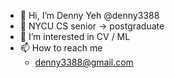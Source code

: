 - 👋 Hi, I’m Denny Yeh @denny3388
- 📖 NYCU CS senior -> postgraduate
- 👀 I’m interested in CV / ML
- 📫 How to reach me 
  - denny3388@gmail.com

<!---
denny3388/denny3388 is a ✨ special ✨ repository because its `README.md` (this file) appears on your GitHub profile.
You can click the Preview link to take a look at your changes.
--->
